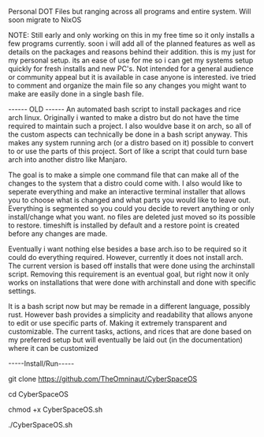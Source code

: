 Personal DOT Files but ranging across all programs and entire system. Will soon migrate to NixOS

NOTE:
Still early and only working on this in my free time so it only installs a few programs currently. soon i will add all of the planned features as well as details on the packages and reasons behind their addition.
this is my just for my personal setup. its an ease of use for me so i can get my systems setup quickly for fresh installs and new PC's. Not intended for a general audience or community appeal but it is available in case anyone is interested. ive tried to comment and organize the main file so any changes you might want to make are easily done in a single bash file. 

------ OLD ------
An automated bash script to install packages and rice arch linux. Originally i wanted to make a distro but do not have the time required to maintain such a project. I also wouldve base it on arch, so all of the custom aspects can technically be done in a bash script anyway. This makes any system running arch (or a distro based on it) possible to convert to or use the parts of this project. Sort of like a script that could turn base arch into another distro like Manjaro. 

The goal is to make a simple one command file that can make all of the changes to the system that a distro could come with. I also would like to seperate everything and make an interactive terminal installer that allows you to choose what is changed and what parts you would like to leave out. Everything is segmented so you could you decide to revert anything or only install/change what you want. no files are deleted just moved so its possible to restore. timeshift is installed by default and a restore point is created before any changes are made. 

Eventually i want nothing else besides a base arch.iso to be required so it could do everything required. However, currently it does not install arch. The current version is based off installs that were done using the archinstall script. Removing this requirement is an eventual goal, but right now it only works on installations that were done with archinstall and done with specific settings. 

It is a bash script now but may be remade in a different language, possibly rust. However bash provides a simplicity and readability that allows anyone to edit or use specific parts of. Making it extremely transparent and customizable. The current tasks, actions, and rices that are done based on my preferred setup but will eventually be laid out (in the documentation) where it can be customized

-----Install/Run-----

git clone https://github.com/TheOmninaut/CyberSpaceOS

cd CyberSpaceOS

chmod +x CyberSpaceOS.sh

./CyberSpaceOS.sh
